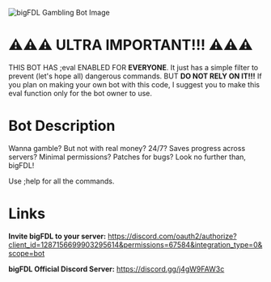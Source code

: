 ![bigFDL Gambling Bot Image](https://equabg.neocities.org/bigfdl.png)

# ⚠️⚠️⚠️ ULTRA IMPORTANT!!! ⚠️⚠️⚠️
THIS BOT HAS ;eval ENABLED FOR **EVERYONE**. It just has a simple filter to prevent (let's hope all) dangerous commands. BUT **DO NOT RELY ON IT!!!**
If you plan on making your own bot with this code, I suggest you to make this eval function only for the bot owner to use.

# Bot Description
Wanna gamble? But not with real money?
24/7?  Saves progress across servers?
Minimal permissions? Patches for bugs?
Look no further than, bigFDL!

Use ;help for all the commands.

# Links

**Invite bigFDL to your server:** https://discord.com/oauth2/authorize?client_id=1287156699903295614&permissions=67584&integration_type=0&scope=bot

**bigFDL Official Discord Server:** https://discord.gg/j4gW9FAW3c



